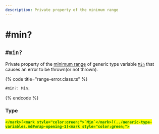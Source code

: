 ```yaml
---
description: Private property of the minimum range
---
```


# #min?

## `#min?`

Private property of the [minimum range](../../getting-started/basic-concepts.md#range) of generic type variable [`Min`](../generic-type-variables.md#wrap-opening-1) that causes an error to be thrown(or not thrown).

{% code title="range-error.class.ts" %}
```typescript
#min?: Min;
```
{% endcode %}

### Type

#### <mark style="color:green;">``</mark>[<mark style="color:green;">`Min`</mark>](../generic-type-variables.md#wrap-opening-1)<mark style="color:green;">``</mark>
